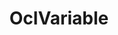 --- 
content_markdown: ~
left_code_blocks: ~
methods: 
  - 
    content: "Gets a sub-variable of a variable. You can use the shorthand notation with the dot operator, e.g.: solution.states.x"
    name: "get(id) or var.id"
    parameters: 
      - 
        content: "Name of the state variable"
        name: id
        type: char
    returns: 
      - 
        content: "the sub-variable of the given variable."
        type: OclVariable
  - 
    content: "Sets a value to the variable."
    name: "set(value) or var = value"
    parameters: 
      - 
        content: "The value to be set. The value either has to be of the same dimension as the variable or if possible it will be repeated in some dimensions to fit the variable. Scalar values will be set to all entries of the variable. You can use the shorthand notation, e.g. initialGuess.states.x = [1,2,3]"
        name: value
        type: numeric
    returns: ~
  - 
    content: "Gets a slice of a variable. You can use the shorthand notation e.g.: x = var(1:10,1,:)"
    name: "slice(dim1, dim2, dim3) or var(dim1, dim2, dim3)"
    parameters: 
      - 
        content: "indizes for the first, second, and third dimension. The indizes can be integer arrays or one of: 'all', ':', 'end'."
        name: "dim1, dim2, dim3"
        type: "int or char"
    return: ~
    returns: 
      - 
        content: "the sliced variable."
        type: OclVariable
  - 
    name: value()
    parameters: ~
    returns: 
      - 
        content: "the underlying value of the variable. The value can be either numeric (for initial guess and solution) or symbolic (in system/ocp definitions)."
        type: "numeric or casadi.SX or casadi.MX or sym"
parameters: ~
position: ~
returns: ~
right_code_blocks: ~
title: OclVariable
type: Class
---